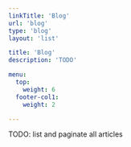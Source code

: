 ```yaml
---
linkTitle: 'Blog'
url: 'blog'
type: 'blog'
layout: 'list'

title: 'Blog' 
description: 'TODO'

menu:
  top:
    weight: 6
  footer-col1:
    weight: 2

---
```



TODO: list and paginate all articles
